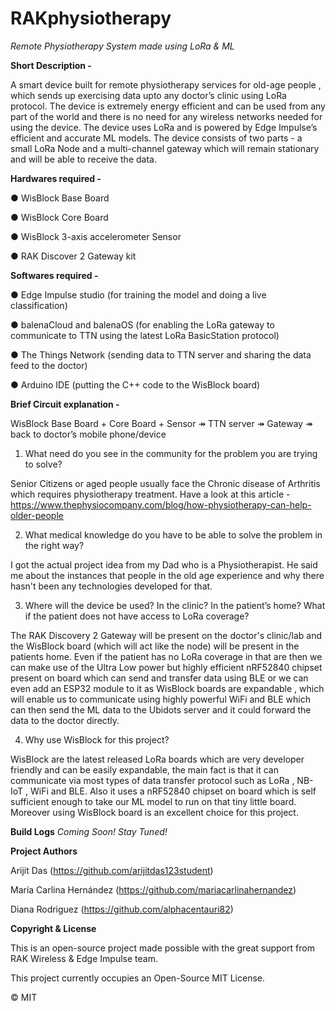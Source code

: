 # RAKphysiotherapy
*Remote Physiotherapy System made using LoRa &amp; ML* 


**Short Description -**


A smart device built for remote physiotherapy services for old-age people , which sends up
exercising data upto any doctor’s clinic using LoRa protocol. The device is extremely energy
efficient and can be used from any part of the world and there is no need for any wireless
networks needed for using the device. The device uses LoRa and is powered by Edge
Impulse’s efficient and accurate ML models. The device consists of two parts - a small LoRa
Node and a multi-channel gateway which will remain stationary and will be able to receive
the data.

**Hardwares required -**

● WisBlock Base Board

● WisBlock Core Board

● WisBlock 3-axis accelerometer Sensor

● RAK Discover 2 Gateway kit

**Softwares required -**

● Edge Impulse studio (for training the model and doing a live classification)

● balenaCloud and balenaOS (for enabling the LoRa gateway to communicate to TTN using the latest LoRa BasicStation protocol) 

● The Things Network (sending data to TTN server and sharing the data feed to the
doctor)

● Arduino IDE (putting the C++ code to the WisBlock board)

**Brief Circuit explanation -**

WisBlock Base Board + Core Board + Sensor ↠ TTN server ↠ Gateway ↠ back to
doctor’s mobile phone/device

1) What need do you see in the community for the problem you are trying to solve?

Senior Citizens or aged people usually face the Chronic disease of Arthritis which requires physiotherapy treatment.
Have a look at this article - https://www.thephysiocompany.com/blog/how-physiotherapy-can-help-older-people

2) What medical knowledge do you have to be able to solve the problem in the right way? 

I got the actual project idea from my Dad who is a Physiotherapist. He said me about the instances that people in the old age experience and why there hasn't been any technologies developed for that. 

3) Where will the device be used? In the clinic? In the patient’s home? What if the patient does not have access to LoRa coverage?

The RAK Discovery 2 Gateway will be present on the doctor's clinic/lab and the WisBlock board (which will act like the node) will be present in the patients home. 
Even if the patient has no LoRa coverage in that are then we can make use of the Ultra Low power but highly efficient nRF52840 chipset present on board which can send and transfer data using BLE or we can even add an ESP32 module to it as WisBlock boards are expandable , which will enable us to communicate using highly powerful WiFi and BLE which can then send the ML data to the Ubidots server and it could forward the data to the doctor directly. 

4) Why use WisBlock for this project?

WisBlock are the latest released LoRa boards which are very developer friendly and can be easily expandable, the main fact is that it can communicate via most types of data transfer protocol such as LoRa , NB-IoT , WiFi and BLE. Also it uses a nRF52840 chipset on board which is self sufficient enough to take our ML model to run on that tiny little board. Moreover using WisBlock board is an excellent choice for this project. 

**Build Logs**
*Coming Soon! Stay Tuned!*

**Project Authors**

Arijit Das (https://github.com/arijitdas123student)

María Carlina Hernández (https://github.com/mariacarlinahernandez)

Diana Rodriguez (https://github.com/alphacentauri82)

**Copyright & License**

This is an open-source project made possible with the great support from RAK Wireless & Edge Impulse team. 

This project currently occupies an Open-Source MIT License. 

© MIT
